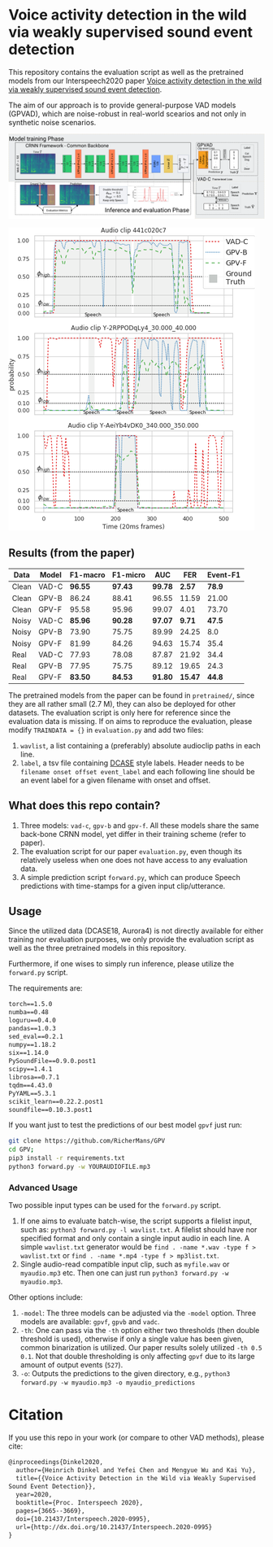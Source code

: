 # Voice activity detection in the wild via weakly supervised sound event detection

This repository contains the evaluation script as well as the pretrained models from our Interspeech2020 paper [Voice activity detection in the wild via weakly supervised sound event detection](https://arxiv.org/abs/2003.12222).

The aim of our approach is to provide general-purpose VAD models (GPVAD), which are noise-robust in real-world scearios and not only in synthetic noise scenarios.

![Framework](figures/framework.png)



![Results](figures/predictions.png)


## Results (from the paper)

| Data  | Model | F1-macro  | F1-micro  | AUC       | FER       | Event-F1 |
|-------|-------|-----------|-----------|-----------|-----------|----------|
| Clean | VAD-C | **96.55** | **97.43** | **99.78** | **2.57**  | **78.9** |
| Clean | GPV-B | 86.24     | 88.41     | 96.55     | 11.59     | 21.00    |
| Clean | GPV-F | 95.58     | 95.96     | 99.07     | 4.01      | 73.70    |
| Noisy | VAD-C | **85.96** | **90.28** | **97.07** | **9.71**  | **47.5** |
| Noisy | GPV-B | 73.90     | 75.75     | 89.99     | 24.25     | 8.0      |
| Noisy | GPV-F | 81.99     | 84.26     | 94.63     | 15.74     | 35.4     |
| Real  | VAD-C | 77.93     | 78.08     | 87.87     | 21.92     | 34.4     |
| Real  | GPV-B | 77.95     | 75.75     | 89.12     | 19.65     | 24.3     |
| Real  | GPV-F | **83.50** | **84.53** | **91.80** | **15.47** | **44.8** |







The pretrained models from the paper can be found in `pretrained/`, since they are all rather small (2.7 M), they can also be deployed for other datasets.
The evaluation script is only here for reference since the evaluation data is missing.
If on aims to reproduce the evaluation, please modify `TRAINDATA = {}` in `evaluation.py` and add two files: 

1. `wavlist`, a list containing a (preferably) absolute audioclip paths in each line.
2. `label`, a tsv file containing [DCASE](http://dcase.community/challenge2018/task-large-scale-weakly-labeled-semi-supervised-sound-event-detection) style labels. Header needs to be `filename onset offset event_label` and each following line should be an event label for a given filename with onset and offset.



## What does this repo contain?

1. Three models: `vad-c`, `gpv-b` and `gpv-f`. All these models share the same back-bone CRNN model, yet differ in their training scheme (refer to paper).
2. The evaluation script for our paper `evaluation.py`, even though its relatively useless when one does not have access to any evaluation data.
3. A simple prediction script `forward.py`, which can produce Speech predictions with time-stamps for a given input clip/utterance.

## Usage

Since the utilized data (DCASE18, Aurora4) is not directly available for either training nor evaluation purposes, we only provide the evaluation script as well as the three pretrained models in this repository.

Furthermore, if one wises to simply run inference, please utilize the `forward.py` script.

The requirements are:
```
torch==1.5.0
numba==0.48
loguru==0.4.0
pandas==1.0.3
sed_eval==0.2.1
numpy==1.18.2
six==1.14.0
PySoundFile==0.9.0.post1
scipy==1.4.1
librosa==0.7.1
tqdm==4.43.0
PyYAML==5.3.1
scikit_learn==0.22.2.post1
soundfile==0.10.3.post1
```

If you want just to test the predictions of our best model `gpvf` just run:

```bash
git clone https://github.com/RicherMans/GPV
cd GPV;
pip3 install -r requirements.txt
python3 forward.py -w YOURAUDIOFILE.mp3
```

### Advanced Usage 

Two possible input types can be used for the `forward.py` script.

1. If one aims to evaluate batch-wise, the script supports a filelist input, such as: `python3 forward.py -l wavlist.txt`. A filelist should have nor specified format and only contain a single input audio in each line. A simple `wavlist.txt` generator would be `find . -name *.wav -type f > wavlist.txt` or `find . -name *.mp4 -type f > mp3list.txt`.
2. Single audio-read compatible input clip, such as `myfile.wav` or `myaudio.mp3` etc. Then one can just run `python3 forward.py -w myaudio.mp3`.

Other options include:

1. `-model`: The three models can be adjusted via the `-model` option. Three models are available: `gpvf`, `gpvb` and `vadc`.
2. `-th`: One can pass via the `-th` option either two thresholds (then double threshold is used), otherwise if only a single value has been given, common binarization is utilized. Our paper results solely utilized `-th 0.5 0.1`. Not that double thresholding is only affecting `gpvf` due to its large amount of output events (`527`).
3. `-o`: Outputs the predictions to the given directory, e.g., `python3 forward.py -w myaudio.mp3 -o myaudio_predictions`

# Citation

If you use this repo in your work (or compare to other VAD methods), please cite:

```
@inproceedings{Dinkel2020,
  author={Heinrich Dinkel and Yefei Chen and Mengyue Wu and Kai Yu},
  title={{Voice Activity Detection in the Wild via Weakly Supervised Sound Event Detection}},
  year=2020,
  booktitle={Proc. Interspeech 2020},
  pages={3665--3669},
  doi={10.21437/Interspeech.2020-0995},
  url={http://dx.doi.org/10.21437/Interspeech.2020-0995}
}
```

